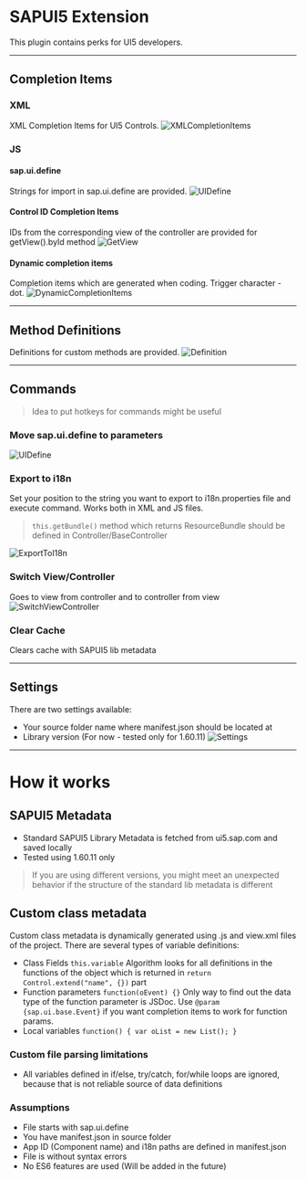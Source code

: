 # SAPUI5 Extension
This plugin contains perks for UI5 developers.

----------
## Completion Items
### XML
XML Completion Items for UI5 Controls.
![XMLCompletionItems](/images/XMLCompletionItems.gif)

### JS

#### sap.ui.define
Strings for import in sap.ui.define are provided.
![UIDefine](/images/UIDefine.gif)

#### Control ID Completion Items
IDs from the corresponding view of the controller are provided for getView().byId method
![GetView](/images/GetView.gif)

#### Dynamic completion items
Completion items which are generated when coding. Trigger character - dot.
![DynamicCompletionItems](/images/DynamicCompletionItems.gif)

----------
## Method Definitions
Definitions for custom methods are provided.
![Definition](/images/Definition.gif)


----------
## Commands

> Idea to put hotkeys for commands might be useful

### Move sap.ui.define to parameters
![UIDefine](/images/UIDefine.gif)

### Export to i18n
Set your position to the string you want to export to i18n.properties file and execute command. Works both in XML and JS files.
> `this.getBundle()` method which returns ResourceBundle should be defined in Controller/BaseController

![ExportToI18n](/images/ExportToI18n.gif)

### Switch View/Controller
Goes to view from controller and to controller from view
![SwitchViewController](/images/SwitchViewController.gif)

### Clear Cache
Clears cache with SAPUI5 lib metadata

----------
## Settings
There are two settings available:
* Your source folder name where manifest.json should be located at
* Library version (For now - tested only for 1.60.11)
![Settings](/images/Settings.png)

----------
# How it works
## SAPUI5 Metadata
* Standard SAPUI5 Library Metadata is fetched from ui5.sap.com and saved locally
* Tested using 1.60.11 only
> If you are using different versions, you might meet an unexpected behavior if the structure of the standard lib metadata is different

## Custom class metadata
Custom class metadata is dynamically generated using .js and view.xml files of the project.
There are several types of variable definitions:
* Class Fields
`this.variable`
Algorithm looks for all definitions in the functions of the object which is returned in
`return Control.extend("name", {})` part
* Function parameters
`function(oEvent) {}`
Only way to find out the data type of the function parameter is JSDoc. Use `@param {sap.ui.base.Event}` if you want completion items to work for function params.
* Local variables
`function() {
	var oList = new List();
}`

### Custom file parsing limitations
* All variables defined in if/else, try/catch, for/while loops are ignored, because that is not reliable source of data definitions

### Assumptions
* File starts with sap.ui.define
* You have manifest.json in source folder
* App ID (Component name) and i18n paths are defined in manifest.json
* File is without syntax errors
* No ES6 features are used (Will be added in the future)